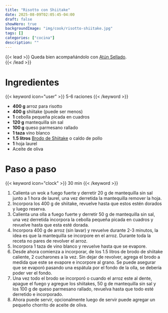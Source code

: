 ```yaml
---
title: "Risotto con Shiitake"
date: 2025-08-09T02:05:45-04:00
draft: false
showHero: true
backgroundImage: "img/cook/risotto-shiitake.jpg"
tags: []
categories: ["cocina"]
description: ""
---
```


{{< lead >}}
Queda bien acompañándolo con [Atún Sellado](/es/cocina/atun-sellado). <br/>
{{< /lead >}}

# Ingredientes
{{< keyword icon="user" >}} 5-6 raciones {{< /keyword >}}
* **400 g** arroz para risotto
* **400 g** shiitake (puede ser menos)
* **1** cebolla pequeña picada en cuadros
* **120 g** mantequilla sin sal
* **100 g** queso parmesano rallado
* **1 taza** vino blanco
* **1.5 litros** [Brodo de Shiitake](/es/cocina/brodo-shiitake) o caldo de pollo
* **1** hoja laurel
* Aceite de oliva

# Paso a paso
{{< keyword icon="clock" >}} 30 min {{< /keyword >}}
1. Calienta un wok a fuego fuerte y derretir 20 g de mantequilla sin sal junto a 1 hora de laurel, una vez derretida la mantequilla remover la hoja.
2. Incorpora los 400 g de shiitake, revuelve hasta que estos estén dorados y luego reserva.
3. Calienta una olla a fuego fuerte y derretir 50 g de mantequilla sin sal, una vez derretida incorpora la cebolla pequeña picada en cuadros y revuelve hasta que esta esté dorada.
4. Incorpora 400 g de arroz (sin lavar) y revuelve durante 2-3 minutos, la idea es que la mantequilla se incorpore en el arroz. Durante toda la receta no pares de revolver el arroz.
5. Incorpora 1 taza de vino blanco y revuelve hasta que se evapore.
6. Desde ahora comienza a incorporar, de los 1.5 litros de brodo de shiitake caliente, 2 cucharones a la vez. Sin dejar de revolver, agrega el brodo a medida que este se evapore e incorpore al grano. Se puede asegurar que se evaporó pasando una espátula por el fondo de la olla, se debería poder ver el fondo.
7. Una vez todo el brodo se incorporó o cuando el arroz este al dente, apague el fuego y agregue los shiitakes, 50 g de mantequilla sin sal y los 100 g de queso parmesano rallado, revuelva hasta que todo esté derretido e incorporado.
8. Ahora puede servir, opcionalmente luego de servir puede agregar un pequeño chorrito de aceite de oliva.